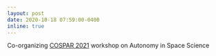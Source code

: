 ```yaml
---
layout: post
date: 2020-10-18 07:59:00-0400
inline: true
---
```


Co-organizing [COSPAR 2021](https://cospar2021.gitlab.io/autonomy/) workshop on Autonomy in Space Science
